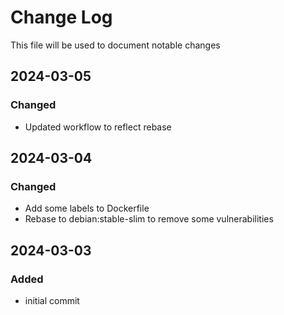 # Change Log
<!-- markdownlint-disable MD024 -->
<!-- markdownlint-disable MD033 -->
This file will be used to document notable changes

## 2024-03-05

### Changed

- Updated workflow to reflect rebase

## 2024-03-04

### Changed

- Add some labels to Dockerfile
- Rebase to debian:stable-slim to remove some vulnerabilities

## 2024-03-03

### Added

- initial commit
